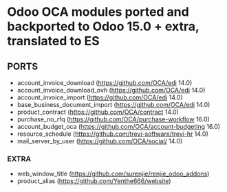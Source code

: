 # Odoo OCA modules ported and backported to Odoo 15.0 + extra, translated to ES


## PORTS
- account_invoice_download (https://github.com/OCA/edi 14.0)
- account_invoice_download_ovh (https://github.com/OCA/edi 14.0)
- account_invoice_import (https://github.com/OCA/edi 14.0)
- base_business_document_import (https://github.com/OCA/edi 14.0)
- product_contract (https://github.com/OCA/contract 14.0)
- purchase_no_rfq (https://github.com/OCA/purchase-workflow 16.0)
- account_budget_oca (https://github.com/OCA/account-budgeting 16.0)
- resource_schedule (https://github.com/trevi-software/trevi-hr 14.0)
- mail_server_by_user (https://github.com/OCA/social/ 14.0)


### EXTRA

- web_window_title (https://github.com/surenjie/renjie_odoo_addons)
- product_alias (https://github.com/Yenthe666/website)
